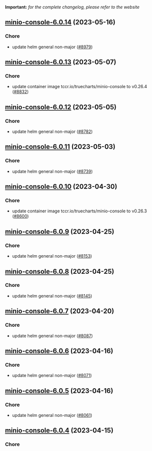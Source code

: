 **Important:**
*for the complete changelog, please refer to the website*




## [minio-console-6.0.14](https://github.com/truecharts/charts/compare/minio-console-6.0.13...minio-console-6.0.14) (2023-05-16)

### Chore

- update helm general non-major ([#8979](https://github.com/truecharts/charts/issues/8979))
  
  


## [minio-console-6.0.13](https://github.com/truecharts/charts/compare/minio-console-6.0.12...minio-console-6.0.13) (2023-05-07)

### Chore

- update container image tccr.io/truecharts/minio-console to v0.26.4 ([#8832](https://github.com/truecharts/charts/issues/8832))
  
  


## [minio-console-6.0.12](https://github.com/truecharts/charts/compare/minio-console-6.0.11...minio-console-6.0.12) (2023-05-05)

### Chore

- update helm general non-major ([#8782](https://github.com/truecharts/charts/issues/8782))
  
  


## [minio-console-6.0.11](https://github.com/truecharts/charts/compare/minio-console-6.0.10...minio-console-6.0.11) (2023-05-03)

### Chore

- update helm general non-major ([#8739](https://github.com/truecharts/charts/issues/8739))
  
  


## [minio-console-6.0.10](https://github.com/truecharts/charts/compare/minio-console-6.0.9...minio-console-6.0.10) (2023-04-30)

### Chore

- update container image tccr.io/truecharts/minio-console to v0.26.3 ([#8600](https://github.com/truecharts/charts/issues/8600))
  
  


## [minio-console-6.0.9](https://github.com/truecharts/charts/compare/minio-console-6.0.8...minio-console-6.0.9) (2023-04-25)

### Chore

- update helm general non-major ([#8153](https://github.com/truecharts/charts/issues/8153))
  
  


## [minio-console-6.0.8](https://github.com/truecharts/charts/compare/minio-console-6.0.7...minio-console-6.0.8) (2023-04-25)

### Chore

- update helm general non-major ([#8145](https://github.com/truecharts/charts/issues/8145))
  
  


## [minio-console-6.0.7](https://github.com/truecharts/charts/compare/minio-console-6.0.6...minio-console-6.0.7) (2023-04-20)

### Chore

- update helm general non-major ([#8087](https://github.com/truecharts/charts/issues/8087))
  
  


## [minio-console-6.0.6](https://github.com/truecharts/charts/compare/minio-console-6.0.5...minio-console-6.0.6) (2023-04-16)

### Chore

- update helm general non-major ([#8071](https://github.com/truecharts/charts/issues/8071))
  
  


## [minio-console-6.0.5](https://github.com/truecharts/charts/compare/minio-console-6.0.4...minio-console-6.0.5) (2023-04-16)

### Chore

- update helm general non-major ([#8061](https://github.com/truecharts/charts/issues/8061))
  
  


## [minio-console-6.0.4](https://github.com/truecharts/charts/compare/minio-console-6.0.3...minio-console-6.0.4) (2023-04-15)

### Chore
